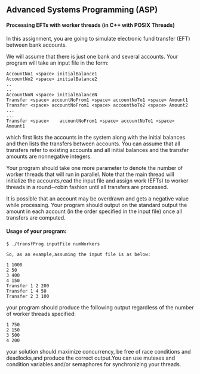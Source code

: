 <!--
@Author: Izhar Shaikh
@Date:   2017-02-13T15:02:53-05:00
@Email:  izharits@gmail.com
@Filename: README.md
@Last modified by:   Izhar Shaikh
@Last modified time: 2017-02-15T16:01:19-05:00
-->


## Advanced Systems Programming (ASP)
#### Processing EFTs with worker threads (in C++ with POSIX Threads)

In this	assignment,	you	are	going	to simulate electronic fund transfer (EFT) between bank accounts.

We will assume that	there	is just	one	bank and several accounts. Your	program	will take	an	 input	file in	the	form:

```
AccountNo1 <space> initialBalance1	  
AccountNo2 <space> initialBalance2	 
..
..
AccountNoN <space> initialBalanceN
Transfer <space> accountNoFrom1 <space> accountNoTo1 <space> Amount1
Transfer <space> accountNoFrom1	<space> accountNoTo2 <space> Amount2  
...
...  
Transfer <space>	accountNoFrom1 <space> accountNoTo1 <space> Amount1
```

which	first	lists	the accounts in the	system along with	the	initial	balances and then lists the	transfers	between	accounts. You	can	assume that	all	transfers	refer	to existing	accounts and	 all	initial	balances and the transfer	amounts	are	nonnegative	integers.	  

Your program should	take one more	parameter	to denote the number of worker threads that will	run	in parallel. Note	that the main	thread will	initialize the accounts,read the input file and	assign work	(EFTs) to	worker threads in	a	round-­‐robin	fashion	until	all	transfers	are processed.

It is possible that an account may be overdrawn and gets a negative value while processing.
Your program should output on the standard output the amount in each account (in the order specified in the input file) once all transfers are computed.

#### Usage of your program:
```
$ ./transfProg inputFile numWorkers
```

```
So, as an example,assuming the input file is as below:

1 1000
2 50
3 400
4 150
Transfer 1 2 200
Transfer 1 4 50
Transfer 2 3 100
```

your program should produce the following output regardless of the number of worker threads specified:

```
1 750
2 150
3 500
4 200
```

your solution should maximize concurrency, be free of race conditions and deadlocks,and produce the correct output.You can use mutexes and condition variables and/or semaphores for synchronizing your threads.
